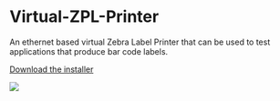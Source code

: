 # Virtual-ZPL-Printer
An ethernet based virtual Zebra Label Printer that can be used to test applications that produce bar code labels.

[Download the installer](https://github.com/porrey/Virtual-ZPL-Printer/raw/main/Installer/ZPL%20Virtual%20Printer%20Setup.msi)

![](https://github.com/porrey/Virtual-ZPL-Printer/raw/main/Images/VirtualZplPrinter.png)


